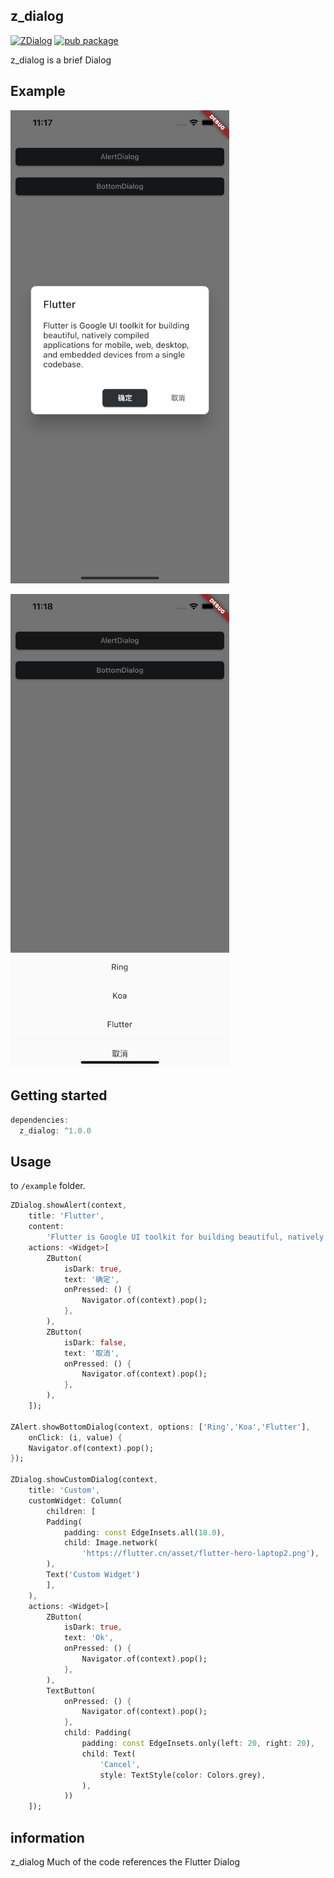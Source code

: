 <!-- 
This README describes the package. If you publish this package to pub.dev,
this README's contents appear on the landing page for your package.

For information about how to write a good package README, see the guide for
[writing package pages](https://dart.dev/guides/libraries/writing-package-pages). 

For general information about developing packages, see the Dart guide for
[creating packages](https://dart.dev/guides/libraries/create-library-packages)
and the Flutter guide for
[developing packages and plugins](https://flutter.dev/developing-packages). 
-->

## z_dialog

[![ZDialog](https://img.shields.io/github/v/tag/hello-ring/z_dialog?style=flat-square)](https://github.com/hello-ring/z_dialog)
[![pub package](https://img.shields.io/pub/v/z_dialog?style=flat-square)](https://pub.dev/packages/z_dialog)

z_dialog is a brief Dialog

## Example
<p>
<img src="https://github.com/hello-ring/z_dialog/blob/master/example/screenshot/2.png?raw=true" width="350" alt="build"></a>
</p>
<p>
<img src="https://github.com/hello-ring/z_dialog/blob/master/example/screenshot/3.png?raw=true" width="350" alt="build"></a>
</p>

## Getting started

```dart
dependencies:
  z_dialog: ^1.0.0
```

## Usage

to `/example` folder. 

```dart
ZDialog.showAlert(context,
    title: 'Flutter',
    content:
        'Flutter is Google UI toolkit for building beautiful, natively compiled applications for mobile, web, desktop, and embedded devices from a single codebase.',
    actions: <Widget>[
        ZButton(
            isDark: true,
            text: '确定',
            onPressed: () {
                Navigator.of(context).pop();
            },
        ),
        ZButton(
            isDark: false,
            text: '取消',
            onPressed: () {
                Navigator.of(context).pop();
            },
        ),
    ]);

ZAlert.showBottomDialog(context, options: ['Ring','Koa','Flutter'],
    onClick: (i, value) {
    Navigator.of(context).pop();
});

ZDialog.showCustomDialog(context,
    title: 'Custom',
    customWidget: Column(
        children: [
        Padding(
            padding: const EdgeInsets.all(18.0),
            child: Image.network(
                'https://flutter.cn/asset/flutter-hero-laptop2.png'),
        ),
        Text('Custom Widget')
        ],
    ),
    actions: <Widget>[
        ZButton(
            isDark: true,
            text: 'Ok',
            onPressed: () {
                Navigator.of(context).pop();
            },
        ),
        TextButton(
            onPressed: () {
                Navigator.of(context).pop();
            },
            child: Padding(
                padding: const EdgeInsets.only(left: 20, right: 20),
                child: Text(
                    'Cancel',
                    style: TextStyle(color: Colors.grey),
                ),
            ))
    ]);
```

## information

z_dialog Much of the code references the Flutter Dialog
